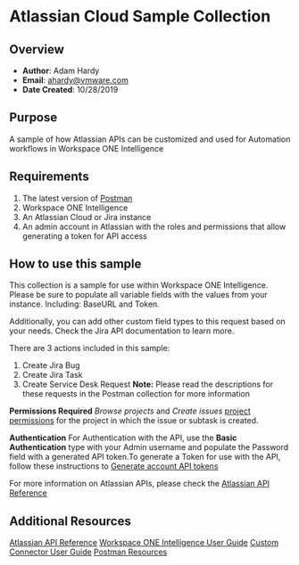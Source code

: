 # Atlassian Cloud Sample Collection

## Overview
- **Author**: Adam Hardy
- **Email**: ahardy@vmware.com
- **Date Created**: 10/28/2019


## Purpose
<!-- Summary Start -->
A sample of how Atlassian APIs can be customized and used for Automation workflows in Workspace ONE Intelligence
<!-- Summary End -->

## Requirements

1. The latest version of [Postman](https://www.getpostman.com) 
2. Workspace ONE Intelligence
3. An Atlassian Cloud or Jira instance
4. An admin account in Atlassian with the roles and permissions that allow generating a token for API access


## How to use this sample

This collection is a sample for use within Workspace ONE Intelligence.  Please be sure to populate all variable fields with the values from your instance. Including: BaseURL and Token.

Additionally, you can add other custom field types to this request based on your needs. Check the Jira API documentation to learn more.

There are 3 actions included in this sample:
1. Create Jira Bug
2. Create Jira Task
3. Create Service Desk Request
**Note:** Please read the descriptions for these requests in the Postman collection for more information

**Permissions Required** 
*Browse projects* and *Create issues* [project permissions](https://confluence.atlassian.com/x/yodKLg) for the project in which the issue or subtask is created.

**Authentication**
For Authentication with the API, use the **Basic Authentication** type with your Admin username and populate the Password field with a generated API token.To generate a Token for use with the API, follow these instructions to [Generate account API tokens](https://confluence.atlassian.com/cloud/api-tokens-938839638.html)

For more information on Atlassian APIs, please check the [Atlassian API Reference](https://developer.atlassian.com/cloud/jira/platform/rest/v2/#api-rest-api-2-issue-post)

## Additional Resources
[Atlassian API Reference](https://developer.atlassian.com/cloud/jira/platform/rest/v2/#api-rest-api-2-issue-post)
[Workspace ONE Intelligence User Guide](https://docs.omnissa.com/en/VMware-Workspace-ONE/services/Intelligence/GUID-AWT-WS1INT-OVERVIEW.html)
[Custom Connector User Guide](https://docs.omnissa.com/en/VMware-Workspace-ONE/services/Intelligence/GUID-54333CCC-0E6D-4871-8DEA-3AFAB8378EEC.html)
[Postman Resources](https://www.getpostman.com)
